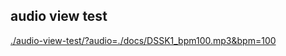## audio view test

[./audio-view-test/?audio=./docs/DSSK1_bpm100.mp3&bpm=100](./audio-view-test/?audio=./docs/DSSK1_bpm100.mp3&bpm=100)
